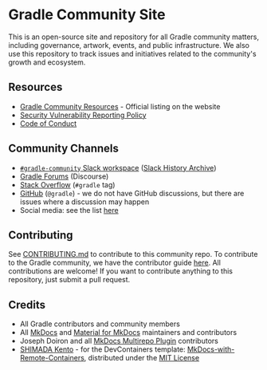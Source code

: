 # Gradle Community Site

This is an open-source site and repository for all Gradle community
matters, including governance, artwork, events, and public infrastructure.
We also use this repository to track issues and initiatives related to the community's growth and ecosystem.

## Resources

- [Gradle Community Resources](https://gradle.org/resources) -
Official listing on the website
- [Security Vulnerability Reporting Policy](https://github.com/gradle/gradle/security/policy)
- [Code of Conduct](https://gradle.org/conduct/)

## Community Channels

- [`#gradle-community` Slack workspace](https://gradle.com/slack-invite)
  ([Slack History Archive](https://www.linen.dev/s/gradle-community))
- [Gradle Forums](https://discuss.gradle.org/) (Discourse)
- [Stack Overflow](https://stackoverflow.com/questions/tagged/gradle) (`#gradle` tag)
- [GitHub](https://github.com/gradle/gradle) (`@gradle`) -
  we do not have GitHub discussions, but there are issues where a discussion may happen
- Social media: see the list [here](./docs/contributing/spread-the-word.md)

## Contributing

See [CONTRIBUTING.md](./docs/CONTRIBUTING.md) to contribute to this community repo.
To contribute to the Gradle community, we have the contributor guide [here](https://community.gradle.org/contributing/).
All contributions are welcome!
If you want to contribute anything to this repository,
just submit a pull request.

## Credits

- All Gradle contributors and community members
- All [MkDocs](https://www.mkdocs.org/) and [Material for MkDocs](https://squidfunk.github.io/mkdocs-material) maintainers and contributors
- Joseph Doiron and all [MkDocs Multirepo Plugin](https://github.com/jdoiro3/mkdocs-multirepo-plugin/tree/main) contributors
- [SHIMADA Kento](https://github.com/hitsumabushi845) -
 for the DevContainers template:
 [MkDocs-with-Remote-Containers](https://github.com/hitsumabushi845/MkDocs-with-Remote-Containers),
 distributed under the [MIT License](.devcontainer/LICENSE.txt)
